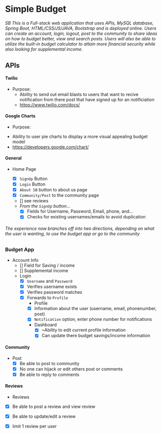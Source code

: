 # Simple Budget
###### SB This is a Full-stack web application that uses APIs, MySQL database, Spring Boot, HTML/CSS/JS/JAVA, Bootstrap and is deployed online. Users can create an account, login, logout, post to the community to share ideas on how to budget better, view and search posts. Users will also be able to utilize the built-in budget calculator to attain more financial security while also looking for supplemental income.

## APIs

#### Twilio
  * Purpose:
    - Ability to send out email blasts to users that want to recive notification from there post that have signed up for an notificiation
    - https://www.twilio.com/docs/
#### Google Charts
   * Purpose:
   - Ability to user pie charts to display a more visual appealing budget model  
   - https://developers.google.com/chart/
    
#### General
* Home Page
    - [x] `SignUp` Button
    - [x] `Login` Button
    - [x] `About SB` button to about us page
    - [x] `Community/Post` to the community page
    - [] see reviews
    
    * _From the `SignUp` button..._
      - [x] Fields for Username, Password, Email, phone, and...
      - [x] Checks for existing usernames/emails to avoid duplication
      
###### The experience now branches off into two directions, depending on what the user is wanting, to use the budget app or go to the community
### Budget App
 * Account Info
    - [] Field for Saving / income
    - [] Supplemental income
    * Login
      - [x] `Username` and `Password`
      - [x] Verifies username exists
      - [x] Verifies password matches
      - [x] Forwards to `Profile`  
        *  Profile
          - [x] Information about the user (username, email, phonenumber, post)
          - [x] `Notification` option, enter phone number for notifications
         * Dashboard
             - [x] ~Ability to  edit current profile information
             - [x] Can update there budget savings/income information
#### Community
  * Post
    -[x] Be able to post to community
    -[x] No one can hijack or edit others post or comments
    -[x] Be able to reply to comments
#### Reviews
 * Reviews
 -[x] Be able to post a review and view review
 -[x] Be able to update/edit a review
 -[x] limit 1 review per user
 
 
  
